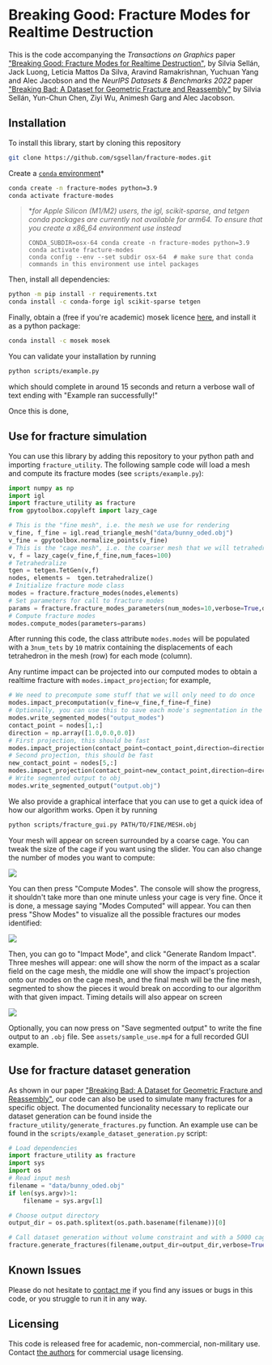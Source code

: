 # Breaking Good: Fracture Modes for Realtime Destruction

This is the code accompanying the *Transactions on Graphics* paper ["Breaking Good: Fracture Modes for Realtime Destruction"](https://www.silviasellan.com/pdf/papers/fracture-harmonics.pdf), by Silvia Sellán, Jack Luong, Leticia Mattos Da Silva,
Aravind Ramakrishnan, Yuchuan Yang and Alec Jacobson and the *NeurIPS Datasets & Benchmarks 2022* paper ["Breaking Bad: A Dataset for Geometric Fracture and Reassembly"](https://breaking-bad-dataset.github.io) by Silvia Sellán, Yun-Chun Chen, Ziyi Wu, Animesh Garg and Alec Jacobson.

## Installation

To install this library, start by cloning this repository 
```bash
git clone https://github.com/sgsellan/fracture-modes.git
```
Create a [`conda` environment](https://docs.conda.io/projects/conda/en/latest/index.html)\*
```bash
conda create -n fracture-modes python=3.9
conda activate fracture-modes
```
> \*_for Apple Silicon (M1/M2) users, the igl, scikit-sparse, and tetgen conda packages are currently not available for arm64. To ensure that you create a x86_64 environment use instead_
> ```
> CONDA_SUBDIR=osx-64 conda create -n fracture-modes python=3.9
> conda activate fracture-modes
> conda config --env --set subdir osx-64  # make sure that conda commands in this environment use intel packages
> ```

Then, install all dependencies:
```bash
python -m pip install -r requirements.txt
conda install -c conda-forge igl scikit-sparse tetgen
```
Finally, obtain a (free if you're academic) mosek licence [here](https://www.mosek.com/products/academic-licenses/), and install it as a python package:
```bash
conda install -c mosek mosek
```

You can validate your installation by running 
```bash
python scripts/example.py
``` 
which should complete in around 15 seconds and return a verbose wall of text ending with "Example ran successfully!"

Once this is done, 

## Use for fracture simulation

You can use this library by adding this repository to your python path and importing `fracture_utility`. The following sample code will load a mesh and compute its fracture modes (see `scripts/example.py`):

```python
import numpy as np
import igl
import fracture_utility as fracture
from gpytoolbox.copyleft import lazy_cage

# This is the "fine mesh", i.e. the mesh we use for rendering
v_fine, f_fine = igl.read_triangle_mesh("data/bunny_oded.obj")
v_fine = gpytoolbox.normalize_points(v_fine)
# This is the "cage mesh", i.e. the coarser mesh that we will tetrahedralize and use for the physical simulation
v, f = lazy_cage(v_fine,f_fine,num_faces=100)
# Tetrahedralize
tgen = tetgen.TetGen(v,f)
nodes, elements =  tgen.tetrahedralize()
# Initialize fracture mode class
modes = fracture.fracture_modes(nodes,elements) 
# Set parameters for call to fracture modes
params = fracture.fracture_modes_parameters(num_modes=10,verbose=True,d=3)
# Compute fracture modes
modes.compute_modes(parameters=params)
```

After running this code, the class attribute `modes.modes` will be populated with a `3num_tets` by `10` matrix containing the displacements of each tetrahedron in the mesh (row) for each mode (column).

Any runtime impact can be projected into our computed modes to obtain a realtime fracture with `modes.impact_projection`; for example, 
```python
# We need to precompute some stuff that we will only need to do once
modes.impact_precomputation(v_fine=v_fine,f_fine=f_fine)
# Optionally, you can use this to save each mode's segmentation in the current directory
modes.write_segmented_modes("output_modes")
contact_point = nodes[1,:]
direction = np.array([1.0,0.0,0.0])
# First projection, this should be fast
modes.impact_projection(contact_point=contact_point,direction=direction)
# Second projection, this should be fast
new_contact_point = nodes[5,:]
modes.impact_projection(contact_point=new_contact_point,direction=direction)
# Write segmented output to obj
modes.write_segmented_output("output.obj")
```

We also provide a graphical interface that you can use to get a quick idea of how our algorithm works. Open it by running 
```bash
python scripts/fracture_gui.py PATH/TO/FINE/MESH.obj
```
Your mesh will appear on screen surrounded by a coarse cage. You can tweak the size of the cage if you want using the slider. You can also change the number of modes you want to compute:

![](assets/screencap1.png)

You can then press "Compute Modes". The console will show the progress, it shouldn't take more than one minute unless your cage is very fine. Once it is done, a message saying "Modes Computed" will appear. You can then press "Show Modes" to visualize all the possible fractures our modes identified:

![](assets/screencap2.png)

Then, you can go to "Impact Mode", and click "Generate Random Impact". Three meshes will appear: one will show the norm of the impact as a scalar field on the cage mesh, the middle one will show the impact's projection onto our modes on the cage mesh, and the final mesh will be the fine mesh, segmented to show the pieces it would break on according to our algorithm with that given impact. Timing details will also appear on screen

![](assets/screencap3.png)

Optionally, you can now press on "Save segmented output" to write the fine output to an `.obj` file. See `assets/sample_use.mp4` for a full recorded GUI example.

<!----><a name="dataset"></a>
## Use for fracture dataset generation

As shown in our paper ["Breaking Bad: A Dataset for Geometric Fracture and Reassembly"](https://breaking-bad-dataset.github.io), our code can also be used to simulate many fractures for a specific object. The documented funcionality necessary to replicate our dataset generation can be found inside the `fracture_utility/generate_fractures.py` function. An example use can be found in the `scripts/example_dataset_generation.py` script:

```python
# Load dependencies
import fracture_utility as fracture
import sys
import os
# Read input mesh
filename = "data/bunny_oded.obj"
if len(sys.argv)>1:
    filename = sys.argv[1]

# Choose output directory
output_dir = os.path.splitext(os.path.basename(filename))[0]

# Call dataset generation without volume constraint and with a 5000 cage size.
fracture.generate_fractures(filename,output_dir=output_dir,verbose=True,compressed=False,cage_size=5000,volume_constraint=0.00)
```


## Known Issues

Please do not hesitate to [contact me](sgsellan@cs.toronto.edu) if you find any issues or bugs in this code, or you struggle to run it in any way.

## Licensing

This code is released free for academic, non-commercial, non-military use. Contact [the authors](mailto:sgsellan@cs.toronto.edu) for commercial usage licensing.
